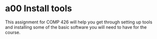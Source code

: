# a00 Install tools
This assignment for COMP 426 will help you get through setting up tools and installing some of the basic software you will need to have for the course.
